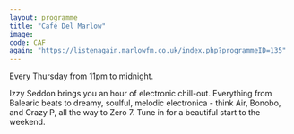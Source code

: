 ```yaml
---
layout: programme
title: "Café Del Marlow"
image: 
code: CAF
again: "https://listenagain.marlowfm.co.uk/index.php?programmeID=135"
---
```

Every Thursday from 11pm to midnight. 

Izzy Seddon brings you an hour of electronic chill-out. Everything from Balearic beats to dreamy, soulful, melodic electronica - think Air, Bonobo, and Crazy P, all the way to Zero 7. Tune in for a beautiful start to the weekend. 